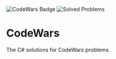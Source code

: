 ![CodeWars Badge](https://www.codewars.com/users/SimeonIksanov/badges/micro)
![Solved Problems](https://img.shields.io/badge/Solved%20Problems-126-green)

# CodeWars
The C# solutions for CodeWars problems.